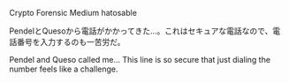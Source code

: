 Crypto Forensic Medium
hatosable

PendelとQuesoから電話がかかってきた…。これはセキュアな電話なので、電話番号を入力するのも一苦労だ。

Pendel and Queso called me... This line is so secure that just dialing the number feels like a challenge.
